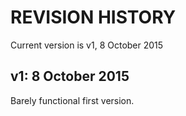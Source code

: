 REVISION HISTORY
================

Current version is v1, 8 October 2015


v1: 8 October 2015
------------------
Barely functional first version.